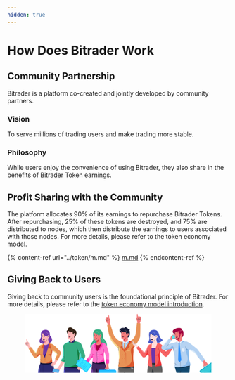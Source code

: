 ```yaml
---
hidden: true
---
```


# How Does Bitrader Work

## **Community Partnership**&#x20;

Bitrader is a platform co-created and jointly developed by community partners.

### Vision

To serve millions of trading users and make trading more stable.

### Philosophy

While users enjoy the convenience of using Bitrader, they also share in the benefits of Bitrader Token earnings.

## Profit Sharing with the Community

The platform allocates 90% of its earnings to repurchase Bitrader Tokens. After repurchasing, 25% of these tokens are destroyed, and 75% are distributed to nodes, which then distribute the earnings to users associated with those nodes. For more details, please refer to the token economy model.

{% content-ref url="../token/m.md" %}
[m.md](../token/m.md)
{% endcontent-ref %}

## Giving Back to Users

Giving back to community users is the foundational principle of Bitrader. For more details, please refer to the [token economy model introduction](broken-reference).&#x20;

<figure><img src="../.gitbook/assets/header.png" alt=""><figcaption></figcaption></figure>
